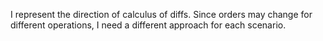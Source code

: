 I represent the direction of calculus of diffs.
Since orders may change for different operations, I need a different approach for each scenario.